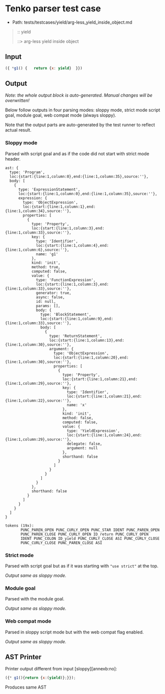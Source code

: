 # Tenko parser test case

- Path: tests/testcases/yield/arg-less_yield_inside_object.md

> :: yield
>
> ::> arg-less yield inside object

## Input

`````js
({ *g1() {   return {x: yield}  }})
`````

## Output

_Note: the whole output block is auto-generated. Manual changes will be overwritten!_

Below follow outputs in four parsing modes: sloppy mode, strict mode script goal, module goal, web compat mode (always sloppy).

Note that the output parts are auto-generated by the test runner to reflect actual result.

### Sloppy mode

Parsed with script goal and as if the code did not start with strict mode header.

`````
ast: {
  type: 'Program',
  loc:{start:{line:1,column:0},end:{line:1,column:35},source:''},
  body: [
    {
      type: 'ExpressionStatement',
      loc:{start:{line:1,column:0},end:{line:1,column:35},source:''},
      expression: {
        type: 'ObjectExpression',
        loc:{start:{line:1,column:1},end:{line:1,column:34},source:''},
        properties: [
          {
            type: 'Property',
            loc:{start:{line:1,column:3},end:{line:1,column:33},source:''},
            key: {
              type: 'Identifier',
              loc:{start:{line:1,column:4},end:{line:1,column:6},source:''},
              name: 'g1'
            },
            kind: 'init',
            method: true,
            computed: false,
            value: {
              type: 'FunctionExpression',
              loc:{start:{line:1,column:3},end:{line:1,column:33},source:''},
              generator: true,
              async: false,
              id: null,
              params: [],
              body: {
                type: 'BlockStatement',
                loc:{start:{line:1,column:9},end:{line:1,column:33},source:''},
                body: [
                  {
                    type: 'ReturnStatement',
                    loc:{start:{line:1,column:13},end:{line:1,column:30},source:''},
                    argument: {
                      type: 'ObjectExpression',
                      loc:{start:{line:1,column:20},end:{line:1,column:30},source:''},
                      properties: [
                        {
                          type: 'Property',
                          loc:{start:{line:1,column:21},end:{line:1,column:29},source:''},
                          key: {
                            type: 'Identifier',
                            loc:{start:{line:1,column:21},end:{line:1,column:22},source:''},
                            name: 'x'
                          },
                          kind: 'init',
                          method: false,
                          computed: false,
                          value: {
                            type: 'YieldExpression',
                            loc:{start:{line:1,column:24},end:{line:1,column:29},source:''},
                            delegate: false,
                            argument: null
                          },
                          shorthand: false
                        }
                      ]
                    }
                  }
                ]
              }
            },
            shorthand: false
          }
        ]
      }
    }
  ]
}

tokens (19x):
       PUNC_PAREN_OPEN PUNC_CURLY_OPEN PUNC_STAR IDENT PUNC_PAREN_OPEN
       PUNC_PAREN_CLOSE PUNC_CURLY_OPEN ID_return PUNC_CURLY_OPEN
       IDENT PUNC_COLON ID_yield PUNC_CURLY_CLOSE ASI PUNC_CURLY_CLOSE
       PUNC_CURLY_CLOSE PUNC_PAREN_CLOSE ASI
`````

### Strict mode

Parsed with script goal but as if it was starting with `"use strict"` at the top.

_Output same as sloppy mode._

### Module goal

Parsed with the module goal.

_Output same as sloppy mode._

### Web compat mode

Parsed in sloppy script mode but with the web compat flag enabled.

_Output same as sloppy mode._

## AST Printer

Printer output different from input [sloppy][annexb:no]:

````js
({* g1(){return {x:(yield)};}});
````

Produces same AST
